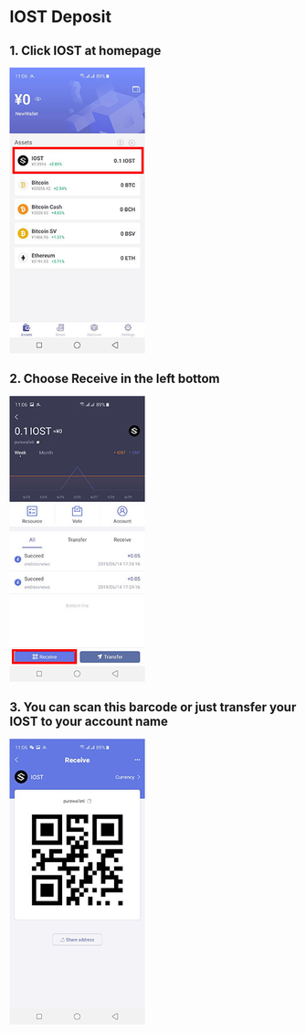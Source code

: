 # IOST Deposit

## 1. Click IOST at homepage

![deposit-1](./deposit-1.jpeg)

## 2. Choose Receive in the left bottom

![deposit-2](./deposit-2.jpeg)

## 3. You can scan this barcode or just transfer your IOST to your account name

![deposit-3](./deposit-3.jpeg)